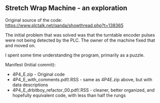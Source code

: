 ## Stretch Wrap Machine - an exploration

Original source of the code:  https://www.plctalk.net/qanda/showthread.php?t=138365

The initial problem that was solved was that the turntable encoder pulses were not being detected by the PLC.  The owner of the machine fixed that and moved on.

I spent some time understanding the program, primarily as a puzzle.

Manifest (Initial commit):

* 4P4_E.zip - Original code
* 4P4_E_with_comments.pdf/.RSS - same as 4P4E.zip above, but with data descriptions
* 4P4_E_drbitboy_refactor_00.pdf/.RSS - cleaner, better organized, and hopefully equivalent code, with less than half the rungs

